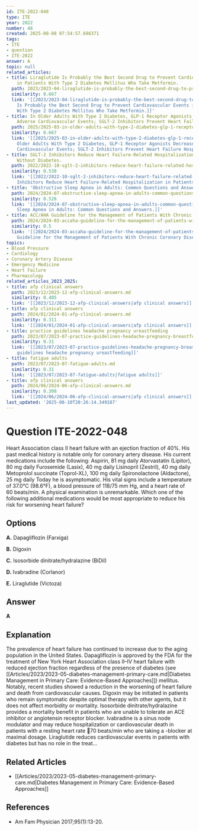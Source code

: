 ```yaml
---
id: ITE-2022-048
type: ITE
year: 2022
number: 48
created: 2025-08-08 07:54:57.696371
tags:
- ITE
- question
- ITE-2022
answer: A
topic: null
related_articles:
- title: Liraglutide Is Probably the Best Second Drug to Prevent Cardiovascular Events
    in Patients With Type 2 Diabetes Mellitus Who Take Metformin.
  path: 2023/2023-04-liraglutide-is-probably-the-best-second-drug-to-prevent-card.md
  similarity: 0.667
  link: '[[2023/2023-04-liraglutide-is-probably-the-best-second-drug-to-prevent-card|Liraglutide
    Is Probably the Best Second Drug to Prevent Cardiovascular Events in Patients
    With Type 2 Diabetes Mellitus Who Take Metformin.]]'
- title: In Older Adults With Type 2 Diabetes, GLP-1 Receptor Agonists Decrease Major
    Adverse Cardiovascular Events; SGLT-2 Inhibitors Prevent Heart Failure Hospitalizations.
  path: 2025/2025-03-in-older-adults-with-type-2-diabetes-glp-1-receptor-agonists.md
  similarity: 0.667
  link: '[[2025/2025-03-in-older-adults-with-type-2-diabetes-glp-1-receptor-agonists|In
    Older Adults With Type 2 Diabetes, GLP-1 Receptor Agonists Decrease Major Adverse
    Cardiovascular Events; SGLT-2 Inhibitors Prevent Heart Failure Hospitalizations.]]'
- title: SGLT-2 Inhibitors Reduce Heart Failure-Related Hospitalization in Patients
    Without Diabetes.
  path: 2022/2022-10-sglt-2-inhibitors-reduce-heart-failure-related-hospitalizati.md
  similarity: 0.538
  link: '[[2022/2022-10-sglt-2-inhibitors-reduce-heart-failure-related-hospitalizati|SGLT-2
    Inhibitors Reduce Heart Failure-Related Hospitalization in Patients Without Diabetes.]]'
- title: 'Obstructive Sleep Apnea in Adults: Common Questions and Answers.'
  path: 2024/2024-07-obstructive-sleep-apnea-in-adults-common-questions-and-answe.md
  similarity: 0.526
  link: '[[2024/2024-07-obstructive-sleep-apnea-in-adults-common-questions-and-answe|Obstructive
    Sleep Apnea in Adults: Common Questions and Answers.]]'
- title: ACC/AHA Guideline for the Management of Patients With Chronic Coronary Disease.
  path: 2024/2024-03-accaha-guideline-for-the-management-of-patients-with-chronic.md
  similarity: 0.5
  link: '[[2024/2024-03-accaha-guideline-for-the-management-of-patients-with-chronic|ACC/AHA
    Guideline for the Management of Patients With Chronic Coronary Disease.]]'
topics:
- Blood Pressure
- Cardiology
- Coronary Artery Disease
- Emergency Medicine
- Heart Failure
- Pharmacology
related_articles_2023_2025:
- title: afp clinical answers
  path: 2023/12/2023-12-afp-clinical-answers.md
  similarity: 0.405
  link: '[[2023/12/2023-12-afp-clinical-answers|afp clinical answers]]'
- title: afp clinical answers
  path: 2024/01/2024-01-afp-clinical-answers.md
  similarity: 0.311
  link: '[[2024/01/2024-01-afp-clinical-answers|afp clinical answers]]'
- title: practice guidelines headache pregnancy ureastfeeding
  path: 2023/07/2023-07-practice-guidelines-headache-pregnancy-breastfeeding.md
  similarity: 0.31
  link: '[[2023/07/2023-07-practice-guidelines-headache-pregnancy-breastfeeding|practice
    guidelines headache pregnancy ureastfeeding]]'
- title: fatigue adults
  path: 2023/07/2023-07-fatigue-adults.md
  similarity: 0.31
  link: '[[2023/07/2023-07-fatigue-adults|fatigue adults]]'
- title: afp clinical answers
  path: 2024/06/2024-06-afp-clinical-answers.md
  similarity: 0.308
  link: '[[2024/06/2024-06-afp-clinical-answers|afp clinical answers]]'
last_updated: '2025-08-10T20:26:14.349187'
---
```


# Question ITE-2022-048

Heart Association class II heart failure with an ejection fraction of 40%. His past medical history is notable only for coronary artery disease. His current medications include the following: Aspirin, 81 mg daily Atorvastatin (Lipitor), 80 mg daily Furosemide (Lasix), 40 mg daily Lisinopril (Zestril), 40 mg daily Metoprolol succinate (Toprol-XL), 100 mg daily Spironolactone (Aldactone), 25 mg daily Today he is asymptomatic. His vital signs include a temperature of 37.0°C (98.6°F), a blood pressure of 118/75 mm Hg, and a heart rate of 60 beats/min. A physical examination is unremarkable. Which one of the following additional medications would be most appropriate to reduce his risk for worsening heart failure?

## Options

**A.** Dapagliflozin (Farxiga)

**B.** Digoxin

**C.** Isosorbide dinitrate/hydralazine (BiDil)

**D.** Ivabradine (Corlanor)

**E.** Liraglutide (Victoza)

## Answer

**A**

## Explanation

The prevalence of heart failure has continued to increase due to the aging population in the United States.
Dapagliflozin is approved by the FDA for the treatment of New York Heart Association class II–IV heart
failure with reduced ejection fraction regardless of the presence of diabetes (see [[Articles/2023/2023-05-diabetes-management-primary-care.md|Diabetes Management in Primary Care: Evidence-Based Approaches]]) mellitus. Notably, recent
studies showed a reduction in the worsening of heart failure and death from cardiovascular causes. Digoxin
may be initiated in patients who remain symptomatic despite optimal therapy with other agents, but it does
not affect morbidity or mortality. Isosorbide dinitrate/hydralazine provides a mortality benefit in patients
who are unable to tolerate an ACE inhibitor or angiotensin receptor blocker. Ivabradine is a sinus node
modulator and may reduce hospitalization or cardiovascular death in patients with a resting heart rate 70
beats/min who are taking a -blocker at maximal dosage. Liraglutide reduces cardiovascular events in
patients with diabetes but has no role in the treat...



## Related Articles

- [[Articles/2023/2023-05-diabetes-management-primary-care.md|Diabetes Management in Primary Care: Evidence-Based Approaches]]

## References

- Am Fam Physician  2017;95(1):13-20.
